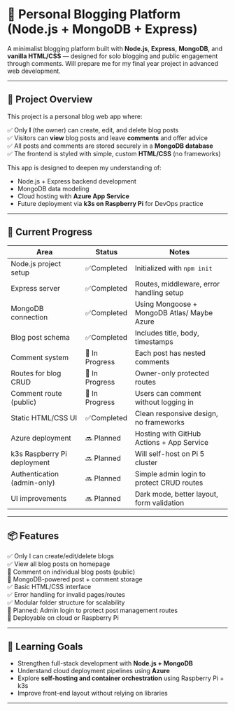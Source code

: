 # 📝 Personal Blogging Platform (Node.js + MongoDB + Express)

A minimalist blogging platform built with **Node.js**, **Express**, **MongoDB**, and **vanilla HTML/CSS** — designed for solo blogging and public engagement through comments.
Will prepare me for my final year project in advanced web development.

---

## 📌 Project Overview

This project is a personal blog web app where:

✅ Only **I** (the owner) can create, edit, and delete blog posts  
✅ Visitors can **view** blog posts and leave **comments** and offer advice  
✅ All posts and comments are stored securely in a **MongoDB database**  
✅ The frontend is styled with simple, custom **HTML/CSS** (no frameworks)

This app is designed to deepen my understanding of:

- Node.js + Express backend development  
- MongoDB data modeling  
- Cloud hosting with **Azure App Service**  
- Future deployment via **k3s on Raspberry Pi** for DevOps practice
---

## 🚧 Current Progress

| Area                         | Status        | Notes                                             |
|------------------------------|---------------|---------------------------------------------------|
| Node.js project setup        | ✅Completed	  | Initialized with `npm init`                       |
| Express server               | ✅Completed	  | Routes, middleware, error handling setup          |
| MongoDB connection           | ✅Completed   | Using Mongoose + MongoDB Atlas/ Maybe Azure       |
| Blog post schema             | ✅Completed   | Includes title, body, timestamps                  |
| Comment system               | 🚧 In Progress| Each post has nested comments                     |
| Routes for blog CRUD         | 🚧 In Progress| Owner-only protected routes                       |
| Comment route (public)       | 🚧 In Progress| Users can comment without logging in              |
| Static HTML/CSS UI           | ✅Completed   | Clean responsive design, no frameworks            |
| Azure deployment             | 🔜 Planned    | Hosting with GitHub Actions + App Service         |
| k3s Raspberry Pi deployment  | 🔜 Planned    | Will self-host on Pi 5 cluster                    |
| Authentication (admin-only)  | 🔜 Planned    | Simple admin login to protect CRUD routes         |
| UI improvements              | 🔜 Planned    | Dark mode, better layout, form validation         |

---

## 📦 Features

✅ Only I can create/edit/delete blogs  
✅ View all blog posts on homepage  
🚧 Comment on individual blog posts (public)  
🚧 MongoDB-powered post + comment storage  
✅ Basic HTML/CSS interface  
✅ Error handling for invalid pages/routes  
✅ Modular folder structure for scalability  
🚧 Planned: Admin login to protect post management routes  
🚧 Deployable on cloud or Raspberry Pi

---

## 🧠 Learning Goals

- Strengthen full-stack development with **Node.js + MongoDB**
- Understand cloud deployment pipelines using **Azure**
- Explore **self-hosting and container orchestration** using Raspberry Pi + k3s
- Improve front-end layout without relying on libraries

---

